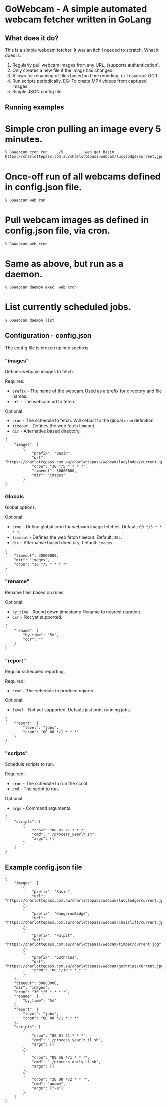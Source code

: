 # GoWebcam - A simple automated webcam fetcher written in GoLang


## What does it do?
This is a simple webcam fetcher. It was an itch I needed to scratch.
What it does is:
1. Regularly pull webcam images from any URL, (supports authentication).
2. Only creates a new file if the image has changed.
3. Allows for renaming of files based on time rounding, or Tesseract OCR.
4. Run scripts periodically. EG: To create MP4 videos from captured images.
5. Simple JSON config file.


## Running examples

# Simple cron pulling an image every 5 minutes.
	% GoWebcam cron run  . ./5 . . . .  web get Basin https://charlottepass.com.au/charlottepass/webcam/lucylodge/current.jpg

# Once-off run of all webcams defined in config.json file.
	% GoWebcam web run

# Pull webcam images as defined in config.json file, via cron.
	% GoWebcam web cron

# Same as above, but run as a daemon.
	% GoWebcam daemon exec  web cron

# List currently scheduled jobs.
	% GoWebcam daemon list


## Configuration - config.json

The config file is broken up into sections.


### "images"
Defines webcam images to fetch.

Requires:
- `prefix` - The name of the webcam. Used as a prefix for directory and file names.
- `url` - The webcam url to fetch.

Optional:
- `cron` - The schedule to fetch. Will default to the global `cron` definition.
- `timeout` - Defines the web fetch timeout.
- `dir` - Alternative based directory.

```
{
	"images": [
		{
			"prefix": "Basin",
			"url": "https://charlottepass.com.au/charlottepass/webcam/lucylodge/current.jpg",
			"cron": "30 */5 * * * *",
	        "timeout": 30000000,
	        "dir": "images"
		}
}
```

### Globals
Global options.

Optional:
- `cron` - Define global cron for webcam image fetches. Default: `00 */5 * * * *`.
- `timeout` - Defines the web fetch timeout. Default: `30s`.
- `dir` - Alternative based directory. Default: `images`.

```
{
	"timeout": 30000000,
	"dir": "images",
	"cron": "30 */5 * * * *"
}
```

### "rename"
Rename files based on rules.

Optional:
- `by_time` - Round down timestamp filename to nearest duration.
- `ocr` - Not yet supported.

```
{
	"rename": {
		"by_time": "5m",
		"ocr": ""
	}
}
```

### "report"
Regular scheduled reporting.

Required:
- `cron` - The schedule to produce reports.

Optional:
- `level` - Not yet supported. Default: just print running jobs.

```
{
	"report": {
		"level": "jobs",
		"cron": "00 00 */1 * * *"
	}
}
```

### "scripts"
Schedule scripts to run.

Required:
- `cron` - The schedule to run the script.
- `cmd` - The script to run.

Optional:
- `args` - Command arguments.

```
{
	"scripts": [
		{
			"cron": "00 01 21 * * *",
			"cmd": "./process_yearly.sh",
			"args": []
		}
	]
}
```


## Example config.json file

```
{
	"images": [
		{
			"prefix": "Basin",
			"url": "https://charlottepass.com.au/charlottepass/webcam/lucylodge/current.jpg"
		},
		{
			"prefix": "KangarooRidge",
			"url": "https://charlottepass.com.au/charlottepass/webcam/Chairlift/current.jpg"
		},
		{
			"prefix": "Pulpit",
			"url": "https://charlottepass.com.au/charlottepass/webcam/timber/current.jpg"
		},
		{
			"prefix": "Guthries",
			"url": "https://charlottepass.com.au/charlottepass/webcam/guthries/current.jpg",
			"cron": "00 */10 * * * *"
		}
	],
	"timeout": 30000000,
	"dir": "images",
	"cron": "30 */5 * * * *",
	"rename": {
		"by_time": "5m"
	},
	"report": {
		"level": "jobs",
		"cron": "00 00 */1 * * *"
	},
	"scripts": [
		{
			"cron": "00 01 21 * * *",
			"cmd": "./process_yearly_tl.sh",
			"args": []
		},
		{
			"cron": "00 56 */1 * * *",
			"cmd": "./process_daily_tl.sh",
			"args": []
		},
		{
			"cron": "30 00 */2 * * *",
			"cmd": "uname",
			"args": ["-a"]
		}
	]
}

```
